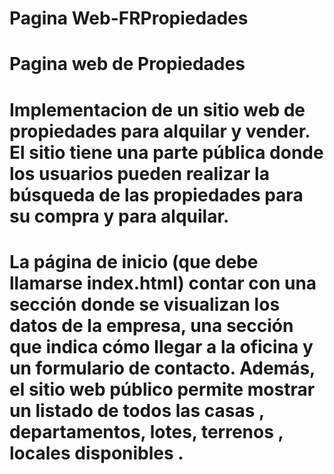 # Pagina Web-FRPropiedades 

# Pagina web de Propiedades

# Implementacion de un sitio web de propiedades para alquilar y vender. El sitio tiene una parte pública donde los usuarios pueden realizar la búsqueda de las propiedades para su compra y para alquilar.

# La página de inicio (que debe llamarse index.html) contar con una sección donde se visualizan los datos de la empresa, una sección que indica cómo llegar a la oficina  y un formulario de contacto. Además, el sitio web público permite mostrar un listado de todos las casas , departamentos, lotes, terrenos , locales disponibles .

